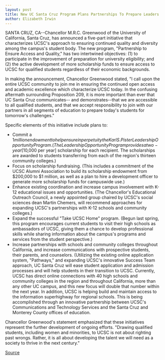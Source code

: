 ```yaml
---
layout: post
title: New UC Santa Cruz Program Plans Partnerships To Prepare Leaders Of The Next Century
author: Elizabeth Irwin
---
```


SANTA CRUZ, CA--Chancellor M.R.C. Greenwood of the University of  California, Santa Cruz, has announced a five-part initiative that  characterizes UCSC's approach to ensuring continued quality and  diversity among the campus's student body. The new program,  "Partnership to Ensure Access and Quality," has two intertwined  objectives: (1) to participate in the improvement of preparation for  university eligibility; and (2) the active development of more  scholarship funds to ensure access to UCSC for qualified students  regardless of their economic backgrounds.

In making the announcement, Chancellor Greenwood stated, "I  call upon the entire UCSC community to join me in ensuring the  continued open access and academic excellence which characterize  UCSC today. In the confusing aftermath surrounding Proposition 209,  it is more important than ever that UC Santa Cruz communicates-- and demonstrates--that we are accessible to all qualified students,  and that we accept responsibility to join with our partners in all  segments of education to prepare today's students for tomorrow's  challenges."

Specific elements of this initiative include plans to:
* Commit a $1 million endowment to help ensure in perpetuity  the Karl S. Pister Leadership Opportunity Program. (The Leadership  Opportunity Program provides a two-year [$10,000 per year]  scholarship for each recipient. The scholarships are awarded to  students transferring from each of the region's thirteen community  colleges.)
* Focus on scholarship fundraising. (This includes a  commitment of the UCSC Alumni Association to build its scholarship  endowment from $200,000 to $1 million, as well as a plan to hire a  development officer to generate more scholarship funds for  campuswide use.)
* Enhance existing coordination and increase campus  involvement with K-12 educational issues and opportunities. (The  Chancellor's Educational Outreach Council, a newly appointed group  chaired by UCSC's social sciences dean Martin Chemers, will  recommend approaches for expanding UCSC's partnerships with K-12  schools and community colleges.)
* Expand the successful "Take UCSC Home" program. (Begun  last spring, this program encourages current students to visit their  high schools as ambassadors of UCSC, giving them a chance to  develop professional skills while sharing information about the  campus's programs and services from the student perspective.)
* Increase partnerships with schools and community colleges  throughout California, and increase communications with  prospective students, their parents, and counselors. (Utilizing the  existing online application system, "Pathways," and expanding  UCSC's innovative Success Team approach, UC Santa Cruz will ease  student application and admission processes and will help students  in their transition to UCSC. Currently, UCSC has direct online  connections with 40 high schools and community colleges in the  region and throughout California, more than any other UC campus,  and this new focus will double that number within the next year. In  addition, UCSC is helping build and maintain access to the  information superhighway for regional schools. This is being  accomplished through an innovative partnership between UCSC's  Communications and Technology Services and the Santa Cruz and  Monterey County offices of education.

Chancellor Greenwood's statement emphasized that these  initiatives represent the further development of ongoing efforts.  "Drawing qualified students, including women and minorities, to  UCSC is not about righting past wrongs. Rather, it is all about  developing the talent we will need as a society to thrive in the next  century."

[Source](http://www1.ucsc.edu/news_events/press_releases/archive/96-97/11-96/110696-Chancellor_announce.html "Permalink to 110696-Chancellor_announce")
